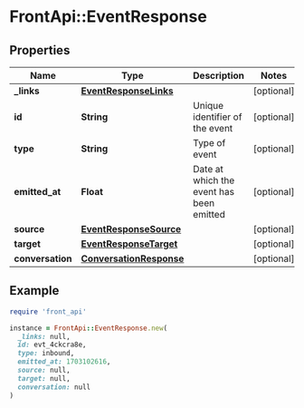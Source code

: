 # FrontApi::EventResponse

## Properties

| Name | Type | Description | Notes |
| ---- | ---- | ----------- | ----- |
| **_links** | [**EventResponseLinks**](EventResponseLinks.md) |  | [optional] |
| **id** | **String** | Unique identifier of the event | [optional] |
| **type** | **String** | Type of event | [optional] |
| **emitted_at** | **Float** | Date at which the event has been emitted | [optional] |
| **source** | [**EventResponseSource**](EventResponseSource.md) |  | [optional] |
| **target** | [**EventResponseTarget**](EventResponseTarget.md) |  | [optional] |
| **conversation** | [**ConversationResponse**](ConversationResponse.md) |  | [optional] |

## Example

```ruby
require 'front_api'

instance = FrontApi::EventResponse.new(
  _links: null,
  id: evt_4ckcra8e,
  type: inbound,
  emitted_at: 1703102616,
  source: null,
  target: null,
  conversation: null
)
```

